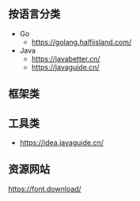 ## 按语言分类

- Go
    - https://golang.halfiisland.com/
- Java
    - https://javabetter.cn/
    - https://javaguide.cn/





## 框架类



## 工具类

- https://idea.javaguide.cn/

## 资源网站

https://font.download/
